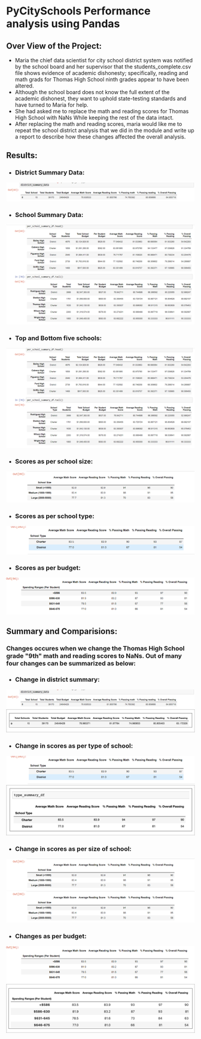  # PyCitySchools Performance analysis using Pandas
## Over View of the Project: 
* Maria the chief data scientist for city school district system was notified by the school board and her supervisor that the students_complete.csv file shows evidence of academic dishonesty; specifically, reading and math grads for Thomas High School ninth grades appear to have been altered.
* Although the school board does not know the full extent of the academic dishonest, they want to uphold state-testing standards and have turned to Maria for help. 
* She had asked me to replace the math and reading scores for Thomas High School with NaNs While keeping the rest of the data intact.
* After replacing the math and reading scores, maria would like me to repeat the school district analysis that we did in the module and write up a report to describe how these changes affected the overall analysis.

## Results:
* ### District Summary Data:
![](https://github.com/Spandanson/Pycity-Schools-performance-analysis/blob/master/Resources/district%20summary%20data.png)
* ### School Summary Data:
![](https://github.com/Spandanson/Pycity-Schools-performance-analysis/blob/master/Resources/school%20summary%20data.png)
* ### Top and Bottom five schools:
![](https://github.com/Spandanson/Pycity-Schools-performance-analysis/blob/master/Resources/school%20summary%20data.png)
* ### Scores as per school size:
![](https://github.com/Spandanson/Pycity-Schools-performance-analysis/blob/master/Resources/as%20per%20size.png)
* ### Scores as per school type:
 ![](https://github.com/Spandanson/Pycity-Schools-performance-analysis/blob/master/Resources/as%20per%20type%20of%20school.png)
* ### Scores as per budget:
![](https://github.com/Spandanson/Pycity-Schools-performance-analysis/blob/master/Resources/as%20per%20budget.png)

## Summary and Comparisions:
 ### Changes occures when we change the Thomas High School grade "9th" math and reading scores to NaNs. Out of many four changes can be summarized as below:
 * ### Change in district summary:
![](https://github.com/Spandanson/Pycity-Schools-performance-analysis/blob/master/Resources/district%20summary%20data.png)
![](https://github.com/Spandanson/Pycity-Schools-performance-analysis/blob/master/Resources/module%20district%20summary%20data.png)

* ### Change in scores as per type of school:
![](https://github.com/Spandanson/Pycity-Schools-performance-analysis/blob/master/Resources/as%20per%20type%20of%20school.png)
![](https://github.com/Spandanson/Pycity-Schools-performance-analysis/blob/master/Resources/module%20as%20per%20school%20type.png)

* ### Change in scores as per size of school:
![](https://github.com/Spandanson/Pycity-Schools-performance-analysis/blob/master/Resources/as%20per%20size.png)
![](https://github.com/Spandanson/Pycity-Schools-performance-analysis/blob/master/Resources/as%20per%20size.png)
 * ### Changes as per budget:
 ![](https://github.com/Spandanson/Pycity-Schools-performance-analysis/blob/master/Resources/as%20per%20budget.png)
 ![](https://github.com/Spandanson/Pycity-Schools-performance-analysis/blob/master/Resources/as%20per%20budget%20module.png)
